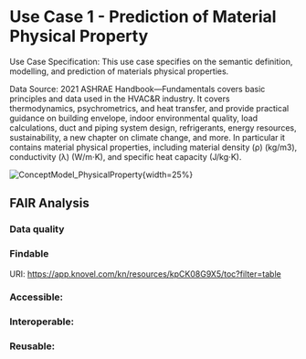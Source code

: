 #  Use Case 1 - Prediction of Material Physical Property 
Use Case Specification: This use case specifies on the semantic definition, modelling, and prediction of materials physical properties.

Data Source: 2021 ASHRAE Handbook—Fundamentals covers basic principles and data used in the HVAC&R industry. It covers thermodynamics, psychrometrics, and heat transfer, and provide practical guidance on building envelope, indoor environmental quality, load calculations, duct and piping system design, refrigerants, energy resources, sustainability, a new chapter on climate change, and more. In particular it contains material physical properties, including material density (ρ) (kg/m3), conductivity (λ) (W/m⋅K), and specific heat capacity (⁠J/kg⋅K).

![ConceptModel_PhysicalProperty](https://github.com/user-attachments/assets/3f027f15-99f7-4fa7-8c2f-ac93fb0fbf1c){width=25%}




## FAIR Analysis

### Data quality
  
### Findable
URI: https://app.knovel.com/kn/resources/kpCK08G9X5/toc?filter=table

### Accessible:

### Interoperable:

### Reusable:
